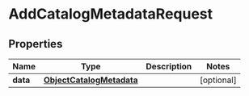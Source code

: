 

# AddCatalogMetadataRequest


## Properties

| Name | Type | Description | Notes |
|------------ | ------------- | ------------- | -------------|
|**data** | [**ObjectCatalogMetadata**](ObjectCatalogMetadata.md) |  |  [optional] |



